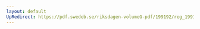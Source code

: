 ```yaml
---
layout: default
UpRedirect: https://pdf.swedeb.se/riksdagen-volumeG-pdf/199192/reg_199192/reg_199192_0322.pdf
---
```

